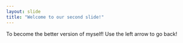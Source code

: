 ```yaml
---
layout: slide
title: "Welcome to our second slide!"
---
```

To become the better version of myself!
Use the left arrow to go back!

